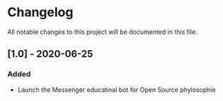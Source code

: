 # Changelog

All notable changes to this project will be documented in this file.

## [1.0] - 2020-06-25
### Added
- Launch the Messenger educatinal bot for Open Source phylosophie
